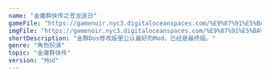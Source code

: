 ```yaml
---
name: "金庸群侠传之苍龙逐日"
gameFile: "https://gamenoir.nyc3.digitaloceanspaces.com/%E9%87%91%E5%BA%B8%E7%BE%A4%E4%BE%A0%E4%BC%A0%E4%B9%8B%E8%8B%8D%E9%BE%99%E9%80%90%E6%97%A5/jyqxz-clzr.zip"
imgFile: "https://gamenoir.nyc3.digitaloceanspaces.com/%E9%87%91%E5%BA%B8%E7%BE%A4%E4%BE%A0%E4%BC%A0%E4%B9%8B%E8%8B%8D%E9%BE%99%E9%80%90%E6%97%A5/original.jpg"
shortDescription: "金群Dos修改版里公认最好的Mod，已经是最终版。"
genre: "角色扮演"
topic: "金庸群侠传"
version: "Mod"
---
```

